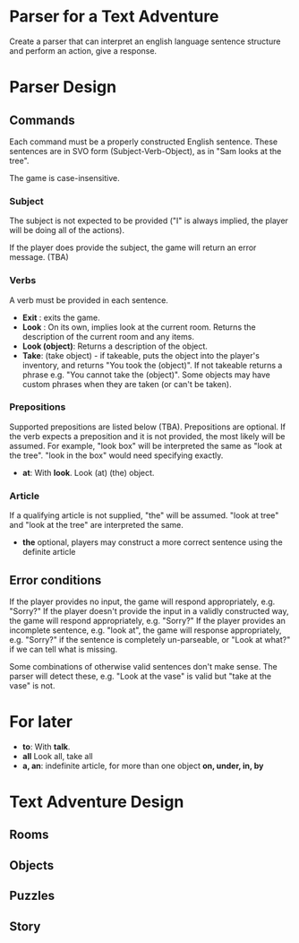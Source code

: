# Parser for a Text Adventure

Create a parser that can interpret an english language sentence structure and perform an action, give a response.

# Parser Design

## Commands

Each command must be a properly constructed English sentence. These sentences are in SVO form (Subject-Verb-Object), as in "Sam looks at the tree".

The game is case-insensitive.

### Subject
The subject is not expected to be provided ("I" is always implied, the player will be doing all of the actions).

If the player does provide the subject, the game will return an error message. (TBA)

### Verbs
A verb must be provided in each sentence.

* **Exit** : exits the game.
* **Look** : On its own, implies look at the current room. Returns the description of the current room and any items.
* **Look (object)**: Returns a description of the object.
* **Take**: (take object) - if takeable, puts the object into the player's inventory, and returns "You took the (object)". If not takeable returns a phrase e.g. "You cannot take the (object)". Some objects may have custom phrases when they are taken (or can't be taken).

### Prepositions
Supported prepositions are listed below (TBA).
Prepositions are optional. If the verb expects a preposition and it is not provided, the most likely will be assumed.
For example, "look box" will be interpreted the same as "look at the tree". "look in the box" would need specifying exactly.

* **at**: With **look**. Look (at) (the) object.

### Article
If a qualifying article is not supplied, "the" will be assumed. "look at tree" and "look at the tree" are interpreted the same.

* **the** optional, players may construct a more correct sentence using the definite article

## Error conditions
If the player provides no input, the game will respond appropriately, e.g. "Sorry?"
If the player doesn't provide the input in a validly constructed way, the game will respond appropriately, e.g. "Sorry?"
If the player provides an incomplete sentence, e.g. "look at", the game will response appropriately, e.g. "Sorry?" if the sentence is completely un-parseable, or "Look at what?" if we can tell what is missing.

Some combinations of otherwise valid sentences don't make sense. The parser will detect these, e.g. "Look at the vase" is valid but "take at the vase" is not.

# For later
* **to**: With **talk**.
* **all** Look all, take all
* **a, an**: indefinite article, for more than one object
**on, under, in, by**

# Text Adventure Design

## Rooms

## Objects

## Puzzles

## Story